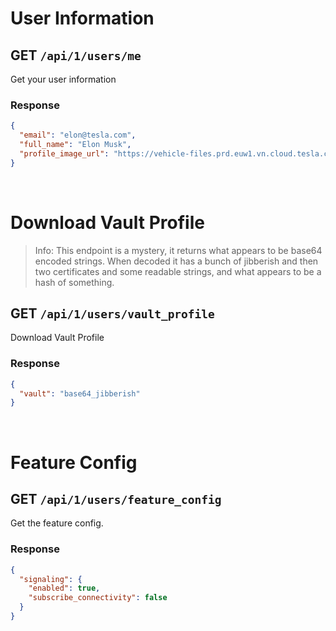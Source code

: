 # User Information

## GET `/api/1/users/me`

Get your user information

### Response

```json
{
  "email": "elon@tesla.com",
  "full_name": "Elon Musk",
  "profile_image_url": "https://vehicle-files.prd.euw1.vn.cloud.tesla.com/profile_images/{IMG}.jpg"
}
```

<br/>

# Download Vault Profile

> Info: This endpoint is a mystery, it returns what appears to be base64 encoded strings. When decoded it has a bunch of jibberish and then two certificates and some readable strings, and what appears to be a hash of something.

## GET `/api/1/users/vault_profile`

Download Vault Profile

### Response

```json
{
  "vault": "base64_jibberish"
}
```

<br/>

# Feature Config

## GET `/api/1/users/feature_config`

Get the feature config.

### Response

```json
{
  "signaling": {
    "enabled": true,
    "subscribe_connectivity": false
  }
}
```
